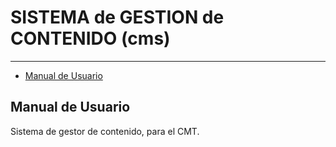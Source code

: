 # SISTEMA de GESTION de CONTENIDO (cms)

---

- [Manual de Usuario](#section-1)

<a name="section-1"></a>
## Manual de Usuario
Sistema de gestor de contenido, para el CMT.